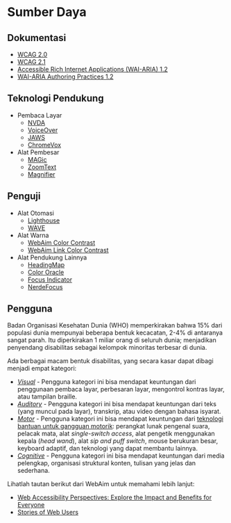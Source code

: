 # Sumber Daya

## Dokumentasi

- [WCAG 2.0](https://www.w3.org/TR/WCAG20/)
- [WCAG 2.1](https://www.w3.org/TR/WCAG21/)
- [Accessible Rich Internet Applications (WAI-ARIA) 1.2](https://www.w3.org/TR/wai-aria-1.2/)
- [WAI-ARIA Authoring Practices 1.2](https://www.w3.org/TR/wai-aria-practices-1.2/)

## Teknologi Pendukung

- Pembaca Layar
  - [NVDA](https://www.nvaccess.org/download/)
  - [VoiceOver](https://www.apple.com/accessibility/mac/vision/)
  - [JAWS](https://www.freedomscientific.com/products/software/jaws/?utm_term=jaws%20screen%20reader&utm_source=adwords&utm_campaign=All+Products&utm_medium=ppc&hsa_tgt=kwd-394361346638&hsa_cam=200218713&hsa_ad=296201131673&hsa_kw=jaws%20screen%20reader&hsa_grp=52663682111&hsa_net=adwords&hsa_mt=e&hsa_src=g&hsa_acc=1684996396&hsa_ver=3&gclid=Cj0KCQjwnv71BRCOARIsAIkxW9HXKQ6kKNQD0q8a_1TXSJXnIuUyb65KJeTWmtS6BH96-5he9dsNq6oaAh6UEALw_wcB)
  - [ChromeVox](https://chrome.google.com/webstore/detail/chromevox-classic-extensi/kgejglhpjiefppelpmljglcjbhoiplfn?hl=en)
- Alat Pembesar
  - [MAGic](https://www.freedomscientific.com/products/software/magic/)
  - [ZoomText](https://www.zoomtext.com/)
  - [Magnifier](https://support.microsoft.com/en-us/help/11542/windows-use-magnifier-to-make-things-easier-to-see)

## Penguji

- Alat Otomasi
  - [Lighthouse](https://chrome.google.com/webstore/detail/lighthouse/blipmdconlkpinefehnmjammfjpmpbjk)
  - [WAVE](https://chrome.google.com/webstore/detail/wave-evaluation-tool/jbbplnpkjmmeebjpijfedlgcdilocofh)
- Alat Warna
  - [WebAim Color Contrast](https://webaim.org/resources/contrastchecker/)
  - [WebAim Link Color Contrast](https://webaim.org/resources/linkcontrastchecker)
- Alat Pendukung Lainnya
  - [HeadingMap](https://chrome.google.com/webstore/detail/headingsmap/flbjommegcjonpdmenkdiocclhjacmbi?hl=en…)
  - [Color Oracle](https://colororacle.org)
  - [Focus Indicator](https://chrome.google.com/webstore/detail/focus-indicator/heeoeadndnhebmfebjccbhmccmaoedlf?hl=en-US…)
  - [NerdeFocus](https://chrome.google.com/webstore/detail/nerdefocus/lpfiljldhgjecfepfljnbjnbjfhennpd?hl=en-US…)

## Pengguna

Badan Organisasi Kesehatan Dunia (WHO) memperkirakan bahwa 15% dari populasi dunia mempunyai beberapa bentuk kecacatan, 2-4% di antaranya sangat parah. Itu diperkirakan 1 miliar orang di seluruh dunia; menjadikan penyendang disabilitas sebagai kelompok minoritas terbesar di dunia.

Ada berbagai macam bentuk disabilitas, yang secara kasar dapat dibagi menjadi empat kategori:

- _[Visual](https://webaim.org/articles/visual/)_ - Pengguna kategori ini bisa mendapat keuntungan dari penggunaan pembaca layar, perbesaran layar, mengontrol kontras layar, atau tampilan braille.
- _[Auditory](https://webaim.org/articles/auditory/)_ - Pengguna kategori ini bisa mendapat keuntungan dari teks (yang muncul pada layar), transkrip, atau video dengan bahasa isyarat.
- _[Motor](https://webaim.org/articles/motor/)_ - Pengguna kategori ini bisa mendapat keuntungan dari [teknologi bantuan untuk gangguan motorik](https://webaim.org/articles/motor/assistive): perangkat lunak pengenal suara, pelacak mata, alat _single-switch access_, alat pengetik menggunakan kepala (_head wand_), alat _sip and puff switch_, mouse berukuran besar, keyboard adaptif, dan teknologi yang dapat membantu lainnya.
- _[Cognitive](https://webaim.org/articles/cognitive/)_ - Pengguna kategori ini bisa mendapat keuntungan dari media pelengkap, organisasi struktural konten, tulisan yang jelas dan sederhana.

Lihatlah tautan berikut dari WebAim untuk memahami lebih lanjut:

- [Web Accessibility Perspectives: Explore the Impact and Benefits for Everyone](https://www.w3.org/WAI/perspective-videos/)
- [Stories of Web Users](https://www.w3.org/WAI/people-use-web/user-stories/)
